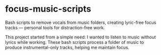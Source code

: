 # focus-music-scripts
Bash scripts to remove vocals from music folders, creating lyric-free focus tracks — personal tools for distraction-free work.

This project started from a simple need: I wanted to listen to music without lyrics while working. These bash scripts process a folder of music to produce instrumental-only tracks, helping me maintain focus.
